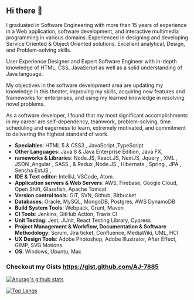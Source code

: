 ## Hi there 👋

<!--
**AJ-7885/AJ-7885** is a ✨ _special_ ✨ repository because its `README.md` (this file) appears on your GitHub profile.

Here are some ideas to get you started:

- 🔭 I’m currently working on ...
- 🌱 I’m currently learning ...
- 👯 I’m looking to collaborate on ...
- 🤔 I’m looking for help with ...
- 💬 Ask me about ...
- 📫 How to reach me: ...
- 😄 Pronouns: ...
- ⚡ Fun fact: ...
-->

I graduated in Software Engineering with more than 15 years of experience in a Web application, software development, and interactive multimedia programming in various domains. Experienced in designing and developing Service Oriented & Object Oriented solutions. Excellent analytical, Design, and Problem-solving skills.

User Experience Designer and Expert Software Engineer with in-depth knowledge of HTML, CSS, JavaScript as well as a solid understanding of Java language.

My objectives in the software development area are updating my knowledge in this theater, improving my skills, acquiring new features and frameworks for enterprises, and using my learned knowledge in resolving novel problems.

As a software developer, I found that my most significant accomplishments in my career are self-dependency, teamwork, problem-solving, time scheduling and eagerness to learn, extremely motivated, and commitment to delivering the highest standard of work.

* **Specialties**:  HTML 5 & CSS3 , JavaScript ,TypeScript 
* **Other Languages**: Java 8 & Java Enterprise Edition, Java FX,
* **rameworks & Libraries**: Node.JS,  React.JS, NextJS, Jquery , XML , JSON ,Angular , SASS , & Redux ,Node.JS ,  Hibernate , Spring , JPA , Sencha ExtJS ,
* **IDE & Text editor**: IntelliJ, VSCode, Atom.
* **Application servers & Web Servers**: AWS, Firebase, Google Cloud, Open Shift, Glassfish, Apache Tomcat 
* **Version control tools**: GIT, SVN, Github, Bitbucket
* **Databases**: Oracle, MySQL, MongoDB, Postgres, AWS DynamoDB
* **Build System Tools**: Webpack, Grunt, Maven
* **CI Tools**: Jenkins, GitHub Action, Travis CI
* **Unit Testing**: Jest, JUnit, React Testing Library, Cypress 
* **Project Management & Workflow, Documentation & Software Methodology**: Scrum, Jira ticket, Confluence, MediaWiki, UML, HCI
* **UX Design Tools**: Adobe Photoshop, Adobe Illustrator, After Effect, GIMP, SVG Motions 
* **OS**: Windows, Ubuntu, Mac 


### Checkout my Gists https://gist.github.com/AJ-7885

[![Anurag's github stats](https://github-readme-stats.vercel.app/api?username=AJ-7885&theme=chartreuse-dark&show_icons=true)](https://github.com/AJ-7885/github-readme-stats)

[![Top Langs](https://github-readme-stats.vercel.app/api/top-langs/?username=AJ-7885&theme=chartreuse-dark&show_icons=true)](https://github.com/AJ-7885/github-readme-stats)

